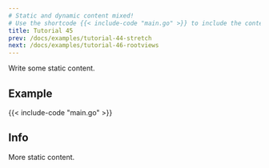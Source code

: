 ```yaml
---
# Static and dynamic content mixed!
# Use the shortcode {{< include-code "main.go" >}} to include the content of the file as a go-code block.
title: Tutorial 45
prev: /docs/examples/tutorial-44-stretch
next: /docs/examples/tutorial-46-rootviews
---
```


Write some static content.

## Example
{{< include-code "main.go" >}}

## Info
More static content.
